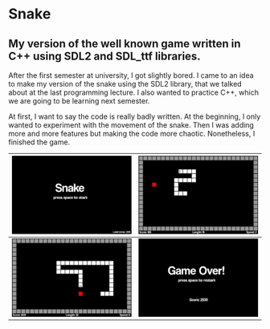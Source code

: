 # Snake

## My version of the well known game written in C++ using SDL2 and SDL_ttf libraries.

After the first semester at university, I got slightly bored. I came to an idea to make my version of the snake using the SDL2 library, that we talked about at the last programming lecture. I also wanted to practice C++, which we are going to be learning next semester.

At first, I want to say the code is really badly written. At the beginning, I only wanted to experiment with the movement of the snake. Then I was adding more and more features but making the code more chaotic. Nonetheless, I finished the game.

![screen1](screenshots/screen1.png)   |  ![screen2](screenshots/screen2.png)
:------------------------------------:|:------------------------------------:
![screen3](screenshots/screen3.png)   |  ![screen4](screenshots/screen4.png)
